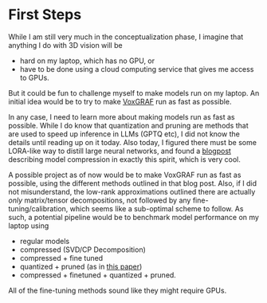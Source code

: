 # First Steps
While I am still very much in the conceptualization phase, I imagine that anything I do with 3D vision will be 
- hard on my laptop, which has no GPU, or
- have to be done using a cloud computing service that gives me access to GPUs.

But it could be fun to challenge myself to make models run on my laptop. 
An initial idea would be to try to make [VoxGRAF](https://github.com/autonomousvision/voxgraf) run as fast as possible. 

In any case, I need to learn more about making models run as fast as possible. 
While I do know that quantization and pruning are methods that are used to speed up inference in LLMs (GPTQ etc), I did not know the details until reading up on it today. 
Also today, I figured there must be some LORA-like way to distill large neural networks, and found a [blogpost](https://medium.com/gsi-technology/an-overview-of-model-compression-techniques-for-deep-learning-in-space-3fd8d4ce84e5) describing model compression in exactly this spirit, which is very cool. 

A possible project as of now would be to make VoxGRAF run as fast as possible, using the different methods outlined in that blog post. 
Also, if I did not misunderstand, the low-rank approximations outlined there are actually _only_ matrix/tensor decompositions, not followed by any fine-tuning/calibration, which seems like a sub-optimal scheme to follow. 
As such, a potential pipeline would be to benchmark model performance on my laptop using
- regular models
- compressed (SVD/CP Decomposition)
- compressed + fine tuned
- quantized + pruned (as in [this paper](https://arxiv.org/pdf/1510.00149.pdf))
- compressed + finetuned + quantized + pruned.

All of the fine-tuning methods sound like they might require GPUs. 
